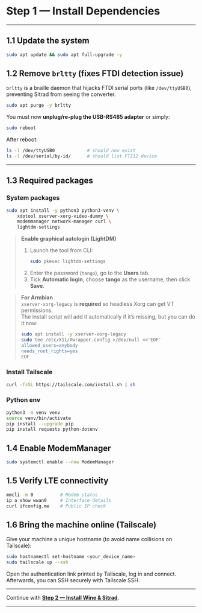
# Step 1 — Install Dependencies
---

## 1.1 Update the system
```bash
sudo apt update && sudo apt full-upgrade -y
```

## 1.2 Remove `brltty` (fixes FTDI detection issue)

`brltty` is a braille daemon that hijacks FTDI serial ports (like `/dev/ttyUSB0`), preventing Sitrad from seeing the converter.

```bash
sudo apt purge -y brltty
```

You must now **unplug/re-plug the USB-RS485 adapter** or simply:

```bash
sudo reboot
```

After reboot:

```bash
ls -l /dev/ttyUSB0            # should now exist
ls -l /dev/serial/by-id/      # should list FT232 device
```

---

## 1.3 Required packages

### System packages
```bash
sudo apt install -y python3 python3-venv \
    xdotool xserver-xorg-video-dummy \
    modemmanager network-manager curl \
    lightdm-settings
```

> **Enable graphical autologin (LightDM)**  
> 1. Launch the tool from CLI:  
>    ```bash
>    sudo pkexec lightdm-settings
>    ```  
> 2. Enter the password (`tango`), go to the **Users** tab.  
> 3. Tick **Automatic login**, choose **tango** as the username, then click **Save**.

> **For Armbian**  
> `xserver-xorg-legacy` is **required** so headless Xorg can get VT permissions.  
> The install script will add it automatically if it’s missing, but you can do it now:
> ```bash
> sudo apt install -y xserver-xorg-legacy
> sudo tee /etc/X11/Xwrapper.config >/dev/null <<'EOF'
> allowed_users=anybody
> needs_root_rights=yes
> EOF
> ```

### Install Tailscale
```bash
curl -fsSL https://tailscale.com/install.sh | sh
```

### Python env
```bash
python3 -m venv venv
source venv/bin/activate
pip install --upgrade pip
pip install requests python-dotenv
```

## 1.4 Enable ModemManager
```bash
sudo systemctl enable --now ModemManager
```

## 1.5 Verify LTE connectivity
```bash
mmcli -m 0          # Modem status
ip a show wwan0     # Interface details
curl ifconfig.me    # Public IP check
```

## 1.6 Bring the machine online (Tailscale)
Give your machine a unique hostname (to avoid name collisions on Tailscale):
```bash
sudo hostnamectl set-hostname <your_device_name> 
sudo tailscale up --ssh
```

Open the authentication link printed by Tailscale, log in and connect.
Afterwards, you can SSH securely with Tailscale SSH.

---

Continue with **[Step 2 — Install Wine & Sitrad](install_sitrad.md)**.

---
